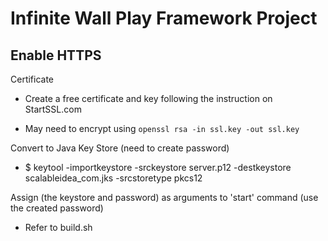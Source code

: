 Infinite Wall Play Framework Project
=====================================

Enable HTTPS
-----------------

Certificate

- Create a free certificate and key following the instruction on StartSSL.com

- May need to encrypt using `openssl rsa -in ssl.key -out ssl.key`

Convert to Java Key Store (need to create password)

- $ keytool -importkeystore -srckeystore server.p12 -destkeystore scalableidea_com.jks -srcstoretype pkcs12 

Assign (the keystore and password) as arguments to 'start' command (use the created password)

- Refer to build.sh
